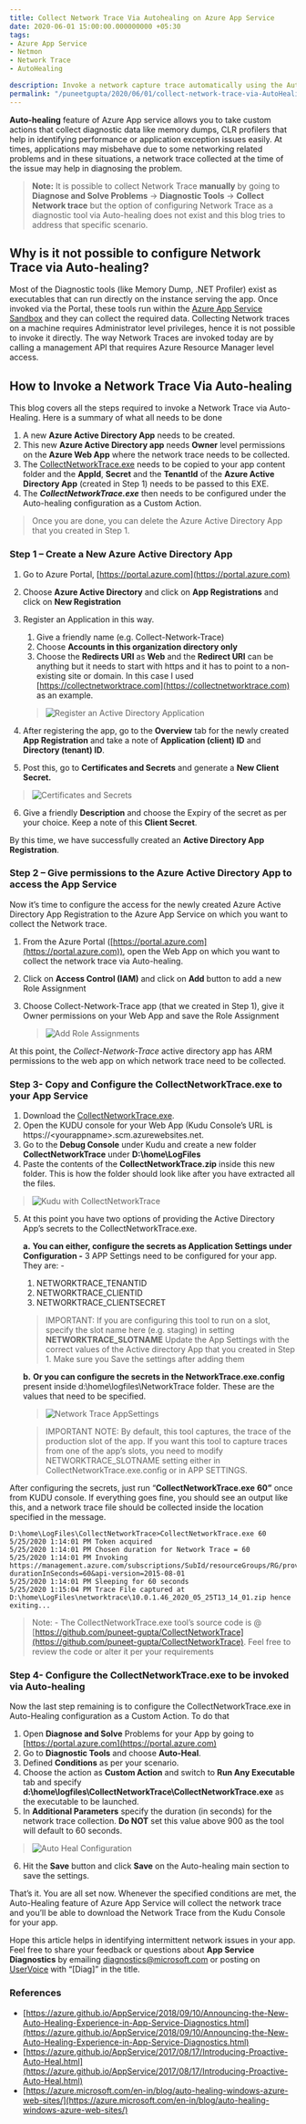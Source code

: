 ```yaml
---
title: Collect Network Trace Via Autohealing on Azure App Service
date: 2020-06-01 15:00:00.000000000 +05:30
tags:
- Azure App Service
- Netmon
- Network Trace
- AutoHealing

description: Invoke a network capture trace automatically using the AutoHealing feature in Azure App Service
permalink: "/puneetgupta/2020/06/01/collect-network-trace-via-AutoHealing/"
---
```



**Auto-healing** feature of Azure App service allows you to take custom actions that collect diagnostic data like memory dumps, CLR profilers that help in identifying performance or application exception issues easily. At times, applications may misbehave due to some networking related problems and in these situations, a network trace collected at the time of the issue may help in diagnosing the problem.

> **Note:** It is possible to collect Network Trace **manually** by going to **Diagnose and Solve Problems** -> **Diagnostic Tools** -> **Collect Network trace** but the option of configuring Network Trace as a diagnostic tool via Auto-healing does not exist and this blog
> tries to address that specific scenario.

## Why is it not possible to configure Network Trace via Auto-healing?

Most of the Diagnostic tools (like Memory Dump, .NET Profiler) exist as executables that can run directly on the instance serving the app. Once invoked via the Portal, these tools run within the [Azure App Service Sandbox](https://github.com/projectkudu/kudu/wiki/Azure-Web-App-sandbox) and they can collect the required data. Collecting Network traces on a machine requires Administrator level privileges, hence it is not possible to invoke it directly. The way Network Traces are invoked today are by calling a management API that requires Azure Resource Manager level access.

## How to Invoke a Network Trace Via Auto-healing

This blog covers all the steps required to invoke a Network Trace via Auto-Healing. Here is a summary of what all needs to be done

 1. A new **Azure Active Directory App** needs to be created.
 2. This new **Azure Active Directory app** needs **Owner** level permissions on the **Azure Web App**
    where the network trace needs to be collected.
 3. The [CollectNetworkTrace.exe]({{site.baseurl}}/assets/2020/06/CollectNetworkTrace.zip) needs to be copied to your app content folder and the **AppId**, **Secret** and the **TenantId** of the **Azure Active Directory App** (created in Step 1) needs to be passed to this EXE.
 4. The **_CollectNetworkTrace.exe_** then needs to be configured under the Auto-healing configuration as
    a Custom Action.

> Once you are done, you can delete the Azure Active Directory App that you created in Step 1.

### Step 1 – Create a New Azure Active Directory App

1. Go to Azure Portal, [https://portal.azure.com](https://portal.azure.com) 
2. Choose **Azure Active Directory** and click on **App Registrations** and click on **New Registration** 
3. Register an Application in this way.
   1. Give a friendly name (e.g. Collect-Network-Trace)
   1. Choose **Accounts in this organization directory only**
   1. Choose the **Redirects URI** as **Web** and the **Redirect URI** can be anything but it needs to start with https and it has to point to a non-existing site or domain. In this case I used [https://collectnetworktrace.com](https://collectnetworktrace.com) as an example.

   > ![Register an Active Directory Application]({{site.baseurl}}/media/2020/06/AppRegistration.png)

4. After registering the app, go to the **Overview** tab for the newly created **App Registration** and take a note of **Application (client) ID** and **Directory (tenant) ID**.
5. Post this, go to **Certificates and Secrets** and generate a **New Client Secret.**
 >![Certificates and Secrets]({{site.baseurl}}/media/2020/06/CertificatesAndSecrets.png)
6. Give a friendly **Description** and choose the Expiry of the secret as per your choice. Keep a note of this **Client Secret**.

By this time, we have successfully created an **Active Directory App Registration**.


### Step 2 – Give permissions to the Azure Active Directory App to access the App Service

Now it’s time to configure the access for the newly created Azure Active Directory App Registration to the Azure App Service on which you want to collect the Network trace.

1. From the Azure Portal ([https://portal.azure.com](https://portal.azure.com)), open the Web App on which you want to collect the network trace via Auto-healing.

2. Click on **Access Control (IAM)** and click on **Add** button to add a new Role Assignment

3. Choose Collect-Network-Trace app (that we created in Step 1), give it Owner permissions on your Web App and save the Role Assignment

   >![Add Role Assignments]({{site.baseurl}}/media/2020/06/AddRoleAssignments.png)

At this point, the _Collect-Network-Trace_ active directory app has ARM permissions to the web app on which network trace need to be collected.


### Step 3- Copy and Configure the CollectNetworkTrace.exe to your App Service

1. Download the [CollectNetworkTrace.exe]({{site.baseurl}}/assets/2020/06/CollectNetworkTrace.zip).
2. Open the KUDU console for your Web App (Kudu Console’s URL is https://&lt;yourappname&gt;.scm.azurewebsites.net.
3. Go to the **Debug Console** under Kudu and create a new folder **CollectNetworkTrace** under **D:\home\LogFiles**
4. Paste the contents of the **CollectNetworkTrace.zip** inside this new folder. This is how the folder should look like after you have extracted all the files.
 >![Kudu with CollectNetworkTrace]({{site.baseurl}}/media/2020/06/KuduScreenshot.png)
5. At this point you have two options of providing the Active Directory App’s secrets to the CollectNetworkTrace.exe.
     
	**a.** **You can either, configure the secrets as Application Settings under Configuration -** 3 APP Settings need to be configured for your app. They are: -
	1. NETWORKTRACE_TENANTID
	2. NETWORKTRACE_CLIENTID
	3. NETWORKTRACE_CLIENTSECRET
	

	> IMPORTANT: If you are configuring this tool to run on a slot, specify the slot name here (e.g. staging) in setting **NETWORKTRACE_SLOTNAME**
		Update the App Settings with the correct values of the Active directory App that you created in Step 1. Make sure you Save the settings after adding them

	**b.** **Or you can configure the secrets in the NetworkTrace.exe.config** present inside d:\home\logfiles\NetworkTrace folder. These are the values that need to be specified.
	>![Network Trace AppSettings]({{site.baseurl}}/media/2020/06/AppSettingscreenshot.png)
	
	>IMPORTANT NOTE: By default, this tool captures, the trace of the production slot of the app. If you want this tool to capture traces from one of the app’s slots, you need to modify NETWORKTRACE_SLOTNAME setting either in CollectNetworkTrace.exe.config or in APP SETTINGS.

After configuring the secrets, just run “**CollectNetworkTrace.exe** **60”** once from KUDU console. If everything goes fine, you should see an output like this, and a network trace file should be collected inside the location specified in the message.

	D:\home\LogFiles\CollectNetworkTrace>CollectNetworkTrace.exe 60
	5/25/2020 1:14:01 PM Token acquired
	5/25/2020 1:14:01 PM Chosen duration for Network Trace = 60
	5/25/2020 1:14:01 PM Invoking https://management.azure.com/subscriptions/SubId/resourceGroups/RG/providers/Microsoft.Web/sites/SiteName/networkTrace/start?durationInSeconds=60&api-version=2015-08-01
	5/25/2020 1:14:01 PM Sleeping for 60 seconds
	5/25/2020 1:15:04 PM Trace File captured at D:\home\LogFiles\networktrace\10.0.1.46_2020_05_25T13_14_01.zip hence exiting...

>Note: - The CollectNetworkTrace.exe tool’s source code is @ [https://github.com/puneet-gupta/CollectNetworkTrace](https://github.com/puneet-gupta/CollectNetworkTrace). Feel free to review the code or alter it per your requirements


### Step 4- Configure the CollectNetworkTrace.exe to be invoked via Auto-healing

Now the last step remaining is to configure the CollectNetworkTrace.exe in Auto-Healing configuration as a Custom Action. To do that

1. Open **Diagnose and Solve** Problems for your App by going to [https://portal.azure.com](https://portal.azure.com)
2. Go to **Diagnostic Tools** and choose **Auto-Heal**.
3. Defined **Conditions** as per your scenario.
4. Choose the action as **Custom Action** and switch to **Run Any Executable** tab and specify **d:\home\logfiles\CollectNetworkTrace\CollectNetworkTrace.exe** as the executable to be launched.
5. In **Additional Parameters** specify the duration (in seconds) for the network trace collection. **Do NOT** set this value above 900 as the tool will default to 60 seconds.
 > ![Auto Heal Configuration]({{site.baseurl}}/media/2020/06/AutoHealConfiguration.png)   
6. Hit the **Save** button and click **Save** on the Auto-healing main section to save the settings.

That’s it. You are all set now. Whenever the specified conditions are met, the Auto-Healing feature of Azure App Service will collect the network trace and you’ll be able to download the Network Trace from the Kudu Console for your app.

Hope this article helps in identifying intermittent network issues in your app. Feel free to share your feedback or questions about **App Service Diagnostics** by emailing [diagnostics@microsoft.com](mailto:diagnostics@microsoft.com) or posting on [UserVoice](https://feedback.azure.com/forums/169385-web-apps%E2%80%8B%E2%80%8B%E2%80%8B%E2%80%8B%E2%80%8B%E2%80%8B%E2%80%8B%E2%80%8B%E2%80%8B%E2%80%8B%E2%80%8B%E2%80%8B%E2%80%8B%E2%80%8B) with “[Diag]” in the title.

### References

+ [https://azure.github.io/AppService/2018/09/10/Announcing-the-New-Auto-Healing-Experience-in-App-Service-Diagnostics.html](https://azure.github.io/AppService/2018/09/10/Announcing-the-New-Auto-Healing-Experience-in-App-Service-Diagnostics.html)
+ [https://azure.github.io/AppService/2017/08/17/Introducing-Proactive-Auto-Heal.html](https://azure.github.io/AppService/2017/08/17/Introducing-Proactive-Auto-Heal.html)
+ [https://azure.microsoft.com/en-in/blog/auto-healing-windows-azure-web-sites/](https://azure.microsoft.com/en-in/blog/auto-healing-windows-azure-web-sites/)